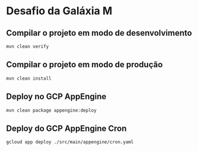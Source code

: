 # Desafio da Galáxia M

## Compilar o projeto em modo de desenvolvimento
```
mvn clean verify
```

## Compilar o projeto em modo de produção
```
mvn clean install
```

## Deploy no GCP AppEngine
```
mvn clean package appengine:deploy
``` 

## Deploy do GCP AppEngine Cron
```
gcloud app deploy ./src/main/appengine/cron.yaml
```
